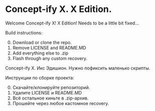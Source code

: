 # Concept-ify X. X Edition.
Welcome Concept-ify X! X Edition! Needs to be a little bit fixed...

Build instructions:

0. Download or clone the repo.
1. Remove LICENSE and README.MD
2. Add everything else to .zip
3. Flash through any custom recovery.

Concept-ify X. Икс Эдишион.
Нужно пофиксить маленько скрипты.

Инструкции по сборке проекта:

0. Скачайте/клонируйте репозиторий.
1. Удалите LICENSE и README.MD
2. Всё остальное киньте в .zip-архив.
3. Прошейте через любое кастомное recovery.
